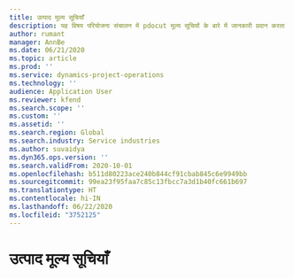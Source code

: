 ```yaml
---
title: उत्पाद मूल्य सूचियाँ
description: यह विषय परियोजना संचालन में pdocut मूल्य सूचियों के बारे में जानकारी प्रदान करता है.
author: rumant
manager: AnnBe
ms.date: 06/21/2020
ms.topic: article
ms.prod: ''
ms.service: dynamics-project-operations
ms.technology: ''
audience: Application User
ms.reviewer: kfend
ms.search.scope: ''
ms.custom: ''
ms.assetid: ''
ms.search.region: Global
ms.search.industry: Service industries
ms.author: suvaidya
ms.dyn365.ops.version: ''
ms.search.validFrom: 2020-10-01
ms.openlocfilehash: b511d80223ace240b844cf91cbab845c6e9949bb
ms.sourcegitcommit: 99ea23f95faa7c85c13fbcc7a3d1b40fc661b697
ms.translationtype: HT
ms.contentlocale: hi-IN
ms.lasthandoff: 06/22/2020
ms.locfileid: "3752125"
---
```

# <a name="product-price-lists"></a>उत्पाद मूल्य सूचियाँ

